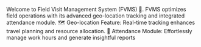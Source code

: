 
Welcome to Field Visit Management System (FVMS) 🚀. FVMS optimizes field operations with its advanced geo-location tracking and integrated attendance module. 🗺️ Geo-location Feature: Real-time tracking enhances travel planning and resource allocation. 📝 Attendance Module: Effortlessly manage work hours and generate insightful reports
